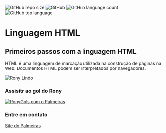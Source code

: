 ![GitHub repo size](https://img.shields.io/github/repo-size/gabrielshowdown/html)
![GitHub](https://img.shields.io/github/license/gabrielshowdown/html)
![GitHub language count](https://img.shields.io/github/languages/count/gabrielshowdown/html)
![GitHub top language](https://img.shields.io/github/languages/top/gabrielshowdown/html)
# Linguagem HTML
## Primeiros passos com a linguagem HTML
HTML é uma linguagem de marcação utilizada na construção de páginas na Web. Documentos HTML podem ser interpretados por navegadores.

![Rony Lindo](https://github.com/gabrielshowdown/html/blob/main/rony.gif)
### Assisitr ao gol do Rony
[![RonyGols com o Palmeiras](http://img.youtube.com/vi/awSGv2B1mEg/0.jpg)](http://www.youtube.com/watch?v=awSGv2B1mEg "Gol do Rony contra o Bahia")
### Entre em contato
[Site do Palmeiras](https://www.palmeiras.com.br/pt-br/home/)
